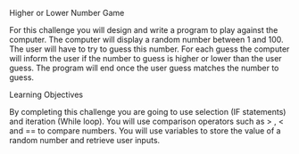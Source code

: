 Higher or Lower Number Game

For this challenge you will design and write a program to play against the computer. The computer will display a random number between 1 and 100. The user will have to try to guess this number. For each guess the computer will inform the user if the number to guess is higher or lower than the user guess. The program will end once the user guess matches the number to guess.

Learning Objectives

By completing this challenge you are going to use selection (IF statements) and iteration (While loop). You will use comparison operators such as > , < and == to compare numbers. You will use variables to store the value of a random number and retrieve user inputs.